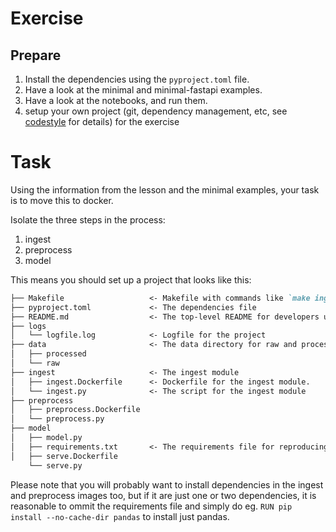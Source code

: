 # Exercise

## Prepare

1. Install the dependencies using the `pyproject.toml` file.
2. Have a look at the minimal and minimal-fastapi examples.
3. Have a look at the notebooks, and run them.
4. setup your own project (git, dependency management, etc, see [codestyle](https://github.com/raoulg/codestyle) for details) for the exercise

# Task
Using the information from the lesson and the minimal examples, your task is to move this to docker.

Isolate the three steps in the process:
1. ingest
2. preprocess
3. model

This means you should set up a project that looks like this:
```md
├── Makefile                   <- Makefile with commands like `make ingest` or `make train`
├── pyproject.toml             <- The dependencies file
├── README.md                  <- The top-level README for developers using this project.
├── logs
│   └── logfile.log            <- Logfile for the project
├── data                       <- The data directory for raw and processed data
│   ├── processed
│   └── raw
├── ingest                     <- The ingest module
│   ├── ingest.Dockerfile      <- Dockerfile for the ingest module.
│   └── ingest.py              <- The script for the ingest module
├── preprocess
│   ├── preprocess.Dockerfile
│   └── preprocess.py
├── model
│   ├── model.py
│   ├── requirements.txt       <- The requirements file for reproducing the analysis environment
│   ├── serve.Dockerfile
    └── serve.py
```

Please note that you will probably want to install dependencies in the ingest and preprocess
images too, but if it are just one or two dependencies,
it is reasonable to ommit the requirements file and
simply do eg. `RUN pip install --no-cache-dir pandas` to install just pandas.
